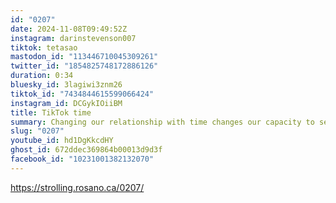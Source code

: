 ```yaml
---
id: "0207"
date: 2024-11-08T09:49:52Z
instagram: darinstevenson007
tiktok: tetasao
mastodon_id: "113446710045309261"
twitter_id: "1854825748172886126"
duration: 0:34
bluesky_id: 3lagiwi3znm26
tiktok_id: "7434844615599066424"
instagram_id: DCGykIOiiBM
title: TikTok time
summary: Changing our relationship with time changes our capacity to self-regulate.
slug: "0207"
youtube_id: hd1DgKkcdHY
ghost_id: 672ddec369864b00013d9d3f
facebook_id: "10231001382132070"
---
```

https://strolling.rosano.ca/0207/
